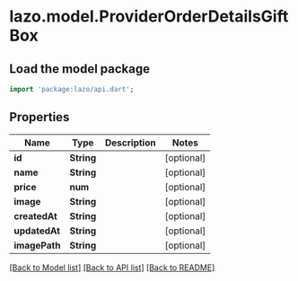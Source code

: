 # lazo.model.ProviderOrderDetailsGiftBox

## Load the model package
```dart
import 'package:lazo/api.dart';
```

## Properties
Name | Type | Description | Notes
------------ | ------------- | ------------- | -------------
**id** | **String** |  | [optional] 
**name** | **String** |  | [optional] 
**price** | **num** |  | [optional] 
**image** | **String** |  | [optional] 
**createdAt** | **String** |  | [optional] 
**updatedAt** | **String** |  | [optional] 
**imagePath** | **String** |  | [optional] 

[[Back to Model list]](../README.md#documentation-for-models) [[Back to API list]](../README.md#documentation-for-api-endpoints) [[Back to README]](../README.md)



